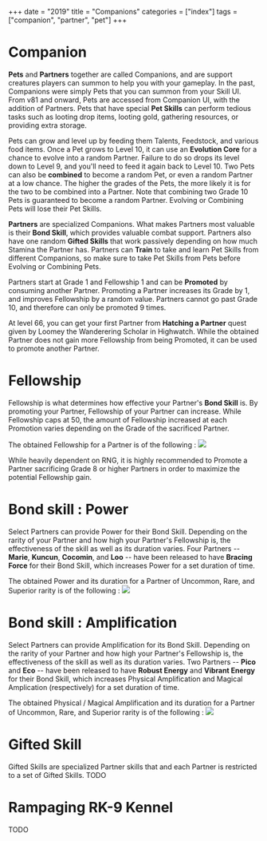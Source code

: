 +++
date = "2019"
title = "Companions"
categories = ["index"]
tags = ["companion", "partner", "pet"]
+++

# Companion
**Pets** and **Partners** together are called Companions, and are support creatures players can summon to help you with your gameplay. In the past, Companions were simply Pets that you can summon from your Skill UI. From v81 and onward, Pets are accessed from Companion UI, with the addition of Partners. Pets that have special **Pet Skills** can perform tedious tasks such as looting drop items, looting gold, gathering resources, or providing extra storage.

Pets can grow and level up by feeding them Talents, Feedstock, and various food items. Once a Pet grows to Level 10, it can use an **Evolution Core** for a chance to evolve into a random Partner. Failure to do so drops its level down to Level 9, and you'll need to feed it again back to Level 10. Two Pets can also be **combined** to become a random Pet, or even a random Partner at a low chance. The higher the grades of the Pets, the more likely it is for the two to be combined into a Partner. Note that combining two Grade 10 Pets is guaranteed to become a random Partner. Evolving or Combining Pets will lose their Pet Skills.

**Partners** are specialized Companions. What makes Partners most valuable is their **Bond Skill**, which provides valuable combat support. Partners also have one random **Gifted Skills** that work passively depending on how much Stamina the Partner has. Partners can **Train** to take and learn Pet Skills from different Companions, so make sure to take Pet Skills from Pets before Evolving or Combining Pets.

Partners start at Grade 1 and Fellowship 1 and can be **Promoted** by consuming another Partner. Promoting a Partner increases its Grade by 1, and improves Fellowship by a random value. Partners cannot go past Grade 10, and therefore can only be promoted 9 times.

At level 66, you can get your first Partner from **Hatching a Partner** quest given by Loomey the Wanderering Scholar in Highwatch. While the obtained Partner does not gain more Fellowship from being Promoted, it can be used to promote another Partner.

# Fellowship
Fellowship is what determines how effective your Partner's **Bond Skill** is. By promoting your Partner, Fellowship of your Partner can increase. While Fellowship caps at 50, the amount of Fellowship increased at each Promotion varies depending on the Grade of the sacrificed Partner.

The obtained Fellowship for a Partner is of the following :
![](https://seraphinush-gaming.github.io/mysterium/images/index/companion_fellowship_table.png)

While heavily dependent on RNG, it is highly recommended to Promote a Partner sacrificing Grade 8 or higher Partners in order to maximize the potential Fellowship gain.


# Bond skill : Power
Select Partners can provide Power for their Bond Skill. Depending on the rarity of your Partner and how high your Partner's Fellowship is, the effectiveness of the skill as well as its duration varies. Four Partners -- **Marie**, **Kuncun**, **Cocomin**, and **Loo** -- have been released to have **Bracing Force** for their Bond Skill, which increases Power for a set duration of time.

The obtained Power and its duration for a Partner of Uncommon, Rare, and Superior rarity is of the following :
![](https://seraphinush-gaming.github.io/mysterium/images/index/companion_power_table.png)


# Bond skill : Amplification
Select Partners can provide Amplification for its Bond Skill. Depending on the rarity of your Partner and how high your Partner's Fellowship is, the effectiveness of the skill as well as its duration varies. Two Partners -- **Pico**  and **Eco** -- have been released to have **Robust Energy** and **Vibrant Energy** for their Bond Skill, which increases Physical Amplification and Magical Amplication (respectively) for a set duration of time.

The obtained Physical / Magical Amplification and its duration for a Partner of Uncommon, Rare, and Superior rarity is of the following :
![](https://seraphinush-gaming.github.io/mysterium/images/index/companion_amp_table.png)

# Gifted Skill
Gifted Skills are specialized Partner skills that and each Partner is restricted to a set of Gifted Skills.
TODO

# Rampaging RK-9 Kennel
TODO